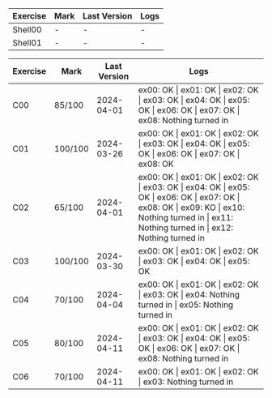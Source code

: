 | Exercise | Mark      | Last Version | Logs |
|----------|-----------|--------------|------|
| Shell00      | -    | -   | - |
| Shell01      | -   | -   | - |

| Exercise | Mark      | Last Version | Logs |
|----------|-----------|--------------|------|
| C00      | 85/100    | 2024-04-01   | ex00: OK \| ex01: OK \| ex02: OK \| ex03: OK \| ex04: OK \| ex05: OK \| ex06: OK \| ex07: OK \| ex08: Nothing turned in |
| C01      | 100/100   | 2024-03-26   | ex00: OK \| ex01: OK \| ex02: OK \| ex03: OK \| ex04: OK \| ex05: OK \| ex06: OK \| ex07: OK \| ex08: OK |
| C02      | 65/100    | 2024-04-01   | ex00: OK \| ex01: OK \| ex02: OK \| ex03: OK \| ex04: OK \| ex05: OK \| ex06: OK \| ex07: OK \| ex08: OK \| ex09: KO \| ex10: Nothing turned in \| ex11: Nothing turned in \| ex12: Nothing turned in |
| C03      | 100/100   | 2024-03-30   | ex00: OK \| ex01: OK \| ex02: OK \| ex03: OK \| ex04: OK \| ex05: OK |
| C04      | 70/100    | 2024-04-04   | ex00: OK \| ex01: OK \| ex02: OK \| ex03: OK \| ex04: Nothing turned in \| ex05: Nothing turned in |
| C05      | 80/100    | 2024-04-11   | ex00: OK \| ex01: OK \| ex02: OK \| ex03: OK \| ex04: OK \| ex05: OK \| ex06: OK \| ex07: OK \| ex08: Nothing turned in |
| C06      | 70/100    | 2024-04-11   | ex00: OK \| ex01: OK \| ex02: OK \| ex03: Nothing turned in |
